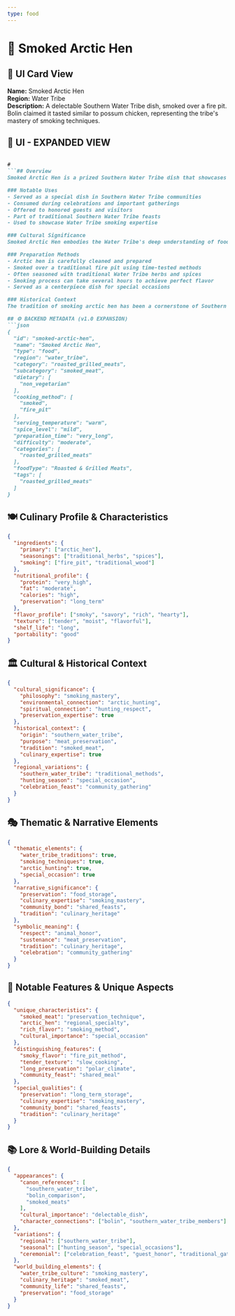 ```yaml
---
type: food
---
```


# 🦅 Smoked Arctic Hen

## 🎴 UI Card View

**Name:** Smoked Arctic Hen  
**Region:** Water Tribe  
**Description:** A delectable Southern Water Tribe dish, smoked over a fire pit. Bolin claimed it tasted similar to possum chicken, representing the tribe's mastery of smoking techniques.

## 📖 UI - EXPANDED VIEW

```md

#
```## Overview
Smoked Arctic Hen is a prized Southern Water Tribe dish that showcases the tribe's exceptional skill in smoking and preserving meat. This delectable dish is prepared by smoking arctic hen over a traditional fire pit, creating a rich, flavorful meal that demonstrates the Water Tribe's mastery of food preservation techniques. The dish's similarity to possum chicken, as noted by Bolin, reflects the universal appeal of well-prepared smoked meats and the Water Tribe's ability to create dishes that resonate across different cultures.

### Notable Uses
- Served as a special dish in Southern Water Tribe communities
- Consumed during celebrations and important gatherings
- Offered to honored guests and visitors
- Part of traditional Southern Water Tribe feasts
- Used to showcase Water Tribe smoking expertise

### Cultural Significance
Smoked Arctic Hen embodies the Water Tribe's deep understanding of food preservation and their respect for the animals that provide them with sustenance. The smoking process represents their practical wisdom and their ability to create meals that can be preserved for long periods while maintaining exceptional flavor. The dish reflects their belief that the best way to honor the animals they hunt is to prepare them with care and skill.

### Preparation Methods
- Arctic hen is carefully cleaned and prepared
- Smoked over a traditional fire pit using time-tested methods
- Often seasoned with traditional Water Tribe herbs and spices
- Smoking process can take several hours to achieve perfect flavor
- Served as a centerpiece dish for special occasions

### Historical Context
The tradition of smoking arctic hen has been a cornerstone of Southern Water Tribe cuisine for generations, developed as a way to preserve meat in the harsh polar climate while creating dishes of exceptional flavor. The technique represents the tribe's centuries of experience in food preservation and their understanding of how to make the most of their hunting resources. This tradition continues to be a testament to the Water Tribe's culinary expertise and their practical wisdom.

## ⚙️ BACKEND METADATA (v1.0 EXPANSION)
```json
{
  "id": "smoked-arctic-hen",
  "name": "Smoked Arctic Hen",
  "type": "food",
  "region": "water_tribe",
  "category": "roasted_grilled_meats",
  "subcategory": "smoked_meat",
  "dietary": [
    "non_vegetarian"
  ],
  "cooking_method": [
    "smoked",
    "fire_pit"
  ],
  "serving_temperature": "warm",
  "spice_level": "mild",
  "preparation_time": "very_long",
  "difficulty": "moderate",
  "categories": [
    "roasted_grilled_meats"
  ],
  "foodType": "Roasted & Grilled Meats",
  "tags": [
    "roasted_grilled_meats"
  ]
}
```

## 🍽️ Culinary Profile & Characteristics
```json
{
  "ingredients": {
    "primary": ["arctic_hen"],
    "seasonings": ["traditional_herbs", "spices"],
    "smoking": ["fire_pit", "traditional_wood"]
  },
  "nutritional_profile": {
    "protein": "very_high",
    "fat": "moderate",
    "calories": "high",
    "preservation": "long_term"
  },
  "flavor_profile": ["smoky", "savory", "rich", "hearty"],
  "texture": ["tender", "moist", "flavorful"],
  "shelf_life": "long",
  "portability": "good"
}
```

## 🏛️ Cultural & Historical Context
```json
{
  "cultural_significance": {
    "philosophy": "smoking_mastery",
    "environmental_connection": "arctic_hunting",
    "spiritual_connection": "hunting_respect",
    "preservation_expertise": true
  },
  "historical_context": {
    "origin": "southern_water_tribe",
    "purpose": "meat_preservation",
    "tradition": "smoked_meat",
    "culinary_expertise": true
  },
  "regional_variations": {
    "southern_water_tribe": "traditional_methods",
    "hunting_season": "special_occasion",
    "celebration_feast": "community_gathering"
  }
}
```

## 🎭 Thematic & Narrative Elements
```json
{
  "thematic_elements": {
    "water_tribe_traditions": true,
    "smoking_techniques": true,
    "arctic_hunting": true,
    "special_occasion": true
  },
  "narrative_significance": {
    "preservation": "food_storage",
    "culinary_expertise": "smoking_mastery",
    "community_bond": "shared_feasts",
    "tradition": "culinary_heritage"
  },
  "symbolic_meaning": {
    "respect": "animal_honor",
    "sustenance": "meat_preservation",
    "tradition": "culinary_heritage",
    "celebration": "community_gathering"
  }
}
```

## 🌟 Notable Features & Unique Aspects
```json
{
  "unique_characteristics": {
    "smoked_meat": "preservation_technique",
    "arctic_hen": "regional_specialty",
    "rich_flavor": "smoking_method",
    "cultural_importance": "special_occasion"
  },
  "distinguishing_features": {
    "smoky_flavor": "fire_pit_method",
    "tender_texture": "slow_cooking",
    "long_preservation": "polar_climate",
    "community_feast": "shared_meal"
  },
  "special_qualities": {
    "preservation": "long_term_storage",
    "culinary_expertise": "smoking_mastery",
    "community_bond": "shared_feasts",
    "tradition": "culinary_heritage"
  }
}
```

## 📚 Lore & World-Building Details
```json
{
  "appearances": {
    "canon_references": [
      "southern_water_tribe",
      "bolin_comparison",
      "smoked_meats"
    ],
    "cultural_importance": "delectable_dish",
    "character_connections": ["bolin", "southern_water_tribe_members"]
  },
  "variations": {
    "regional": ["southern_water_tribe"],
    "seasonal": ["hunting_season", "special_occasions"],
    "ceremonial": ["celebration_feast", "guest_honor", "traditional_gathering"]
  },
  "world_building_elements": {
    "water_tribe_culture": "smoking_mastery",
    "culinary_heritage": "smoked_meat",
    "community_life": "shared_feasts",
    "preservation": "food_storage"
  }
}
```
